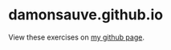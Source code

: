 # damonsauve.github.io

View these exercises on <a href="http://damonsauve.github.io/index.html">my github page</a>.
